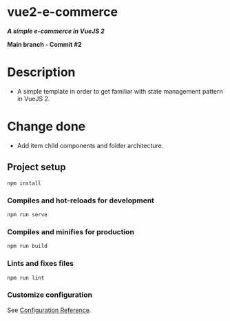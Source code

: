 # vue2-e-commerce

**_A simple e-commerce in VueJS 2_**

**Main branch - Commit #2**

# Description

- A simple template in order to get familiar with state management pattern in VueJS 2.

# Change done

- Add item child components and folder architecture.

## Project setup

```
npm install
```

### Compiles and hot-reloads for development

```
npm run serve
```

### Compiles and minifies for production

```
npm run build
```

### Lints and fixes files

```
npm run lint
```

### Customize configuration

See [Configuration Reference](https://cli.vuejs.org/config/).
